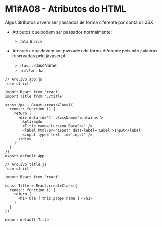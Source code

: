 # M1#A08 - Atributos do HTML

Algus atributos devem ser passados de forma diferente por conta do JSX

- Atributos que podem ser passados normalmente:
	- `data` e `aria`

- Atributos que devem ser passados de forma diferente pois são palavras reservadas pelo javascript:
	- `class` : className
	- `htmlFor` : for

```
// Arquivo app.js
'use strict'

import React from 'react'
import Title from './title'

const App = React.createClass({
  render: function () {
    return (
      <div data-id='1' className='container'>
        Aplicação
        <Title name='Luciano Baraúna' />
        <label htmlFor='input' data-label='Label'>Input</label>
        <input type='text' id='input' />
      </div>
    )
  }
})
export default App
```

```
// Arquivo title.js
'use strict'

import React from 'react'

const Title = React.createClass({
  render: function () {
    return (
      <h1> Olá { this.props.name } </h1>
    )
  }
})

export default Title

```
